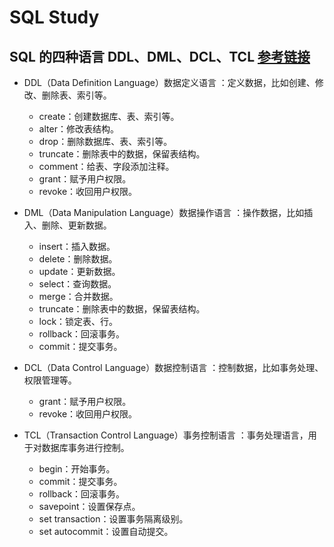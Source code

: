 # SQL Study

## SQL 的四种语言 DDL、DML、DCL、TCL [参考链接](https://www.cnblogs.com/henryhappier/archive/2010/07/05/1771295.html)

- DDL（Data Definition Language）数据定义语言 ：定义数据，比如创建、修改、删除表、索引等。
  - create：创建数据库、表、索引等。
  - alter：修改表结构。
  - drop：删除数据库、表、索引等。
  - truncate：删除表中的数据，保留表结构。
  - comment：给表、字段添加注释。
  - grant：赋予用户权限。
  - revoke：收回用户权限。

- DML（Data Manipulation Language）数据操作语言 ：操作数据，比如插入、删除、更新数据。
  - insert：插入数据。
  - delete：删除数据。
  - update：更新数据。
  - select：查询数据。
  - merge：合并数据。
  - truncate：删除表中的数据，保留表结构。
  - lock：锁定表、行。
  - rollback：回滚事务。
  - commit：提交事务。

- DCL（Data Control Language）数据控制语言 ：控制数据，比如事务处理、权限管理等。
  - grant：赋予用户权限。
  - revoke：收回用户权限。

- TCL（Transaction Control Language）事务控制语言 ：事务处理语言，用于对数据库事务进行控制。
  - begin：开始事务。
  - commit：提交事务。
  - rollback：回滚事务。
  - savepoint：设置保存点。
  - set transaction：设置事务隔离级别。
  - set autocommit：设置自动提交。
